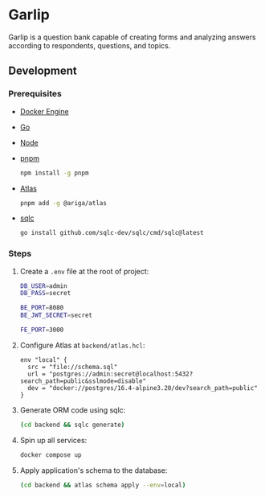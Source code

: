 # Garlip

Garlip is a question bank capable of creating forms and analyzing answers
according to respondents, questions, and topics.

## Development

### Prerequisites

- [Docker Engine](https://docs.docker.com/engine)

- [Go](https://go.dev)

- [Node](https://nodejs.org)

- [pnpm](https://pnpm.io)

  ```bash
  npm install -g pnpm
  ```

- [Atlas](https://atlasgo.io)

  ```bash
  pnpm add -g @ariga/atlas
  ```

- [sqlc](https://sqlc.dev)

  ```bash
  go install github.com/sqlc-dev/sqlc/cmd/sqlc@latest
  ```

### Steps

1. Create a `.env` file at the root of project:

   ```bash
   DB_USER=admin
   DB_PASS=secret

   BE_PORT=8080
   BE_JWT_SECRET=secret

   FE_PORT=3000
   ```

2. Configure Atlas at `backend/atlas.hcl`:

   ```hcl
   env "local" {
     src = "file://schema.sql"
     url = "postgres://admin:secret@localhost:5432?search_path=public&sslmode=disable"
     dev = "docker://postgres/16.4-alpine3.20/dev?search_path=public"
   }
   ```

3. Generate ORM code using sqlc:

   ```bash
   (cd backend && sqlc generate)
   ```

4. Spin up all services:

   ```bash
   docker compose up
   ```

5. Apply application's schema to the database:

   ```bash
   (cd backend && atlas schema apply --env=local)
   ```
